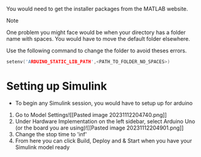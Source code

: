 You would need to get the installer packages from the MATLAB website. 

>[!Note]
>One problem you might face would be when your directory has a folder name with spaces. You would have to move the default folder elsewhere. 
>

Use the following command to change the folder to avoid theses errors. 
```c
setenv('ARDUINO_STATIC_LIB_PATH',<PATH_TO_FOLDER_NO_SPACES>)
```

# Setting up Simulink
- To begin any Simulink session, you would have to setup up for arduino

1. Go to Model Settings![[Pasted image 20231112204740.png]]
2. Under Hardware Implementation on the left sidebar, select Arduino Uno (or the board you are using)![[Pasted image 20231112204901.png]]
3. Change the stop time to 'inf'
4. From here you can click Build, Deploy and & Start when you have your Simulink model ready